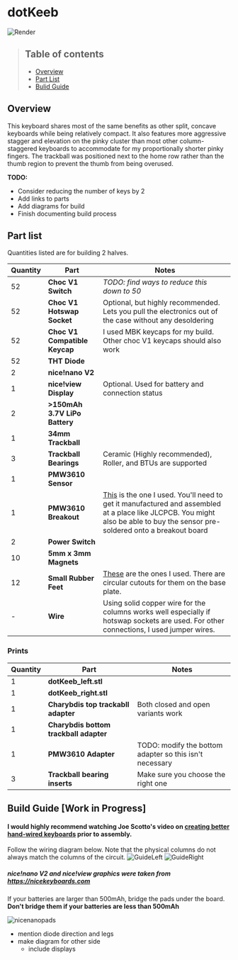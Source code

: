 # dotKeeb

![Render](assets/dotKeeb.png)
>  ## Table of contents
>  - [Overview](#overview)
>  - [Part List](#parts)
>  - [Bulid Guide](#build)


## Overview <a name="overview"></a>

This keyboard shares most of the same benefits as other split, concave keyboards while being relatively compact. It also features more aggressive stagger and elevation on the pinky cluster than most other column-staggered keyboards to accommodate for my proportionally shorter pinky fingers. The trackball was positioned next to the home row rather than the thumb region to prevent the thumb from being overused. 

**TODO:** 
- Consider reducing the number of keys by 2
- Add links to parts
- Add diagrams for build
- Finish documenting build process

## Part list <a name="parts"></a>

Quantities listed are for building 2 halves.


| Quantity | Part | Notes |
| -------- | ---- | -------------------------------------------------------------------------------- |
| 52 | **Choc V1 Switch** | *TODO: find ways to reduce this down to 50* |
| 52 | **Choc V1 Hotswap Socket** | Optional, but highly recommended. Lets you pull the electronics out of the case without any desoldering |
| 52 | **Choc V1 Compatible Keycap** | I used MBK keycaps for my build. Other choc V1 keycaps should also work |
| 52 | **THT Diode** | |
| 2 | **nice!nano V2** | |
| 1 | **nice!view Display** | Optional. Used for battery and connection status |
| 2 | **>150mAh 3.7V LiPo Battery** | |
| 1 | **34mm Trackball** | |
| 3 | **Trackball Bearings** | Ceramic (Highly recommended), Roller, and BTUs are supported |
| 1 | **PMW3610 Sensor** | |
| 1 | **PMW3610 Breakout** | [This](https://github.com/victorlucachi/charybdis-pmw3610-breakout/tree/nicenano) is the one I used. You'll need to get it manufactured and assembled at a place like JLCPCB. You might also be able to buy the sensor pre-soldered onto a breakout board|
| 2 | **Power Switch** |  |
| 10 | **5mm x 3mm Magnets** | |
| 12 | **Small Rubber Feet** | [These](https://www.aliexpress.us/item/3256802432366448.html) are the ones I used. There are circular cutouts for them on the base plate.|
| - | **Wire** | Using solid copper wire for the columns works well especially if hotswap sockets are used. For other connections, I used jumper wires. |

### Prints

| Quantity | Part | Notes |
| -------- | ---- | -------------------------------------------------------------------------------- |
| 1 | **dotKeeb_left.stl** |  |
| 1 | **dotKeeb_right.stl** |  |
| 1 | **Charybdis top trackabll adapter** | Both closed and open variants work |
| 1 | **Charybdis bottom trackball adapter** | |
| 1 | **PMW3610 Adapter** | TODO: modify the bottom adapter so this isn't necessary |
| 3 | **Trackball bearing inserts** | Make sure you choose the right one  |



## Build Guide [Work in Progress] <a name="build"></a>
#### I would highly recommend watching Joe Scotto's video on [creating better hand-wired keyboards](https://www.youtube.com/watch?v=m7Q5ZjqN-ao) prior to assembly.

Follow the wiring diagram below. Note that the physical columns do not always match the columns of the circuit.
![GuideLeft](assets/guideleft.png)
![GuideRight](assets/guideright.png)
##### *nice!nano V2 and nice!view graphics were taken from https://nicekeyboards.com*

If your batteries are larger than 500mAh, bridge the pads under the board. **Don't bridge them if your batteries are less than 500mAh**

![nicenanopads](assets/nicenanopads.png)

- mention diode direction and legs
- make diagram for other side
	- include displays
